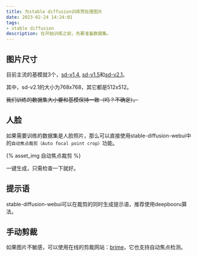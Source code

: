 ```yaml
---
title: 为stable diffusion训练预处理图片
date: 2023-02-24 14:24:01
tags:
- stable diffusion
description: 在开始训练之前，先要准备数据集。
---
```

## 图片尺寸
目前主流的基模就3个，[sd-v1.4](https://huggingface.co/CompVis/stable-diffusion-v1-4), [sd-v1.5](https://huggingface.co/runwayml/stable-diffusion-v1-5)和[sd-v2.1](https://huggingface.co/stabilityai/stable-diffusion-2-1)。

其中，sd-v2.1的大小为768x768，其它都是512x512。

~~我们训练的数据集大小要和基模保持一致（吗？不确定）。~~

## 人脸

如果需要训练的数据集是人脸照片，那么可以直接使用stable-diffusion-webui中的`自动焦点裁剪（Auto focal point crop）`功能。

{% asset_img 自动焦点裁剪 %}

一键生成，只需检查一下就好。

## 提示语

stable-diffusion-webui可以在裁剪的同时生成提示语，推荐使用deepbooru算法。

## 手动剪裁

如果图片不敏感，可以使用在线的剪裁网站：[brime](https://birme.net/)，它也支持自动焦点检测。
